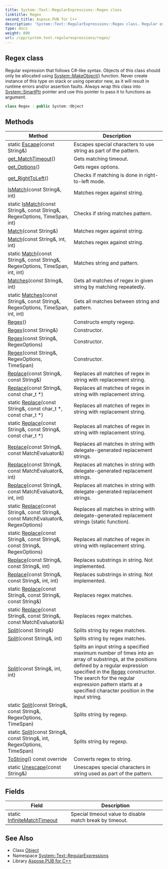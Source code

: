 ```yaml
---
title: System::Text::RegularExpressions::Regex class
linktitle: Regex
second_title: Aspose.PUB for C++
description: 'System::Text::RegularExpressions::Regex class. Regular expression that follows C#-like syntax. Objects of this class should only be allocated using System::MakeObject() function. Never create instance of this type on stack or using operator new, as it will result in runtime errors and/or assertion faults. Always wrap this class into System::SmartPtr pointer and use this pointer to pass it to functions as argument in C++.'
type: docs
weight: 800
url: /cpp/system.text.regularexpressions/regex/
---
```

## Regex class


Regular expression that follows C#-like syntax. Objects of this class should only be allocated using [System::MakeObject()](../../system/makeobject/) function. Never create instance of this type on stack or using operator new, as it will result in runtime errors and/or assertion faults. Always wrap this class into [System::SmartPtr](../../system/smartptr/) pointer and use this pointer to pass it to functions as argument.

```cpp
class Regex : public System::Object
```

## Methods

| Method | Description |
| --- | --- |
| static [Escape](./escape/)(const String\&) | Escapes special characters to use string as part of the pattern. |
| [get_MatchTimeout](./get_matchtimeout/)() | Gets matching timeout. |
| [get_Options](./get_options/)() | Gets regex options. |
| [get_RightToLeft](./get_righttoleft/)() | Checks if matching is done in right-to-left mode. |
| [IsMatch](./ismatch/)(const String\&, int) | Matches regex against string. |
| static [IsMatch](./ismatch/)(const String\&, const String\&, RegexOptions, TimeSpan, int) | Checks if string matches pattern. |
| [Match](./match/)(const String\&) | Matches regex against string. |
| [Match](./match/)(const String\&, int, int) | Matches regex against string. |
| static [Match](./match/)(const String\&, const String\&, RegexOptions, TimeSpan, int, int) | Matches string and pattern. |
| [Matches](./matches/)(const String\&, int) | Gets all matches of regex in given string by matching repeatedly. |
| static [Matches](./matches/)(const String\&, const String\&, RegexOptions, TimeSpan, int, int) | Gets all matches between string and pattern. |
| [Regex](./regex/)() | Constructs empty regexp. |
| [Regex](./regex/)(const String\&) | Constructor. |
| [Regex](./regex/)(const String\&, RegexOptions) | Constructor. |
| [Regex](./regex/)(const String\&, RegexOptions, TimeSpan) | Constructor. |
| [Replace](./replace/)(const String\&, const String\&) | Replaces all matches of regex in string with replacement string. |
| [Replace](./replace/)(const String\&, const char_t *) | Replaces all matches of regex in string with replacement string. |
| static [Replace](./replace/)(const String\&, const char_t *, const char_t *) | Replaces all matches of regex in string with replacement string. |
| static [Replace](./replace/)(const String\&, const String\&, const char_t *) | Replaces all matches of regex in string with replacement string. |
| [Replace](./replace/)(const String\&, const MatchEvaluator\&) | Replaces all matches in string with delegate-generated replacement strings. |
| [Replace](./replace/)(const String\&, const MatchEvaluator\&, int) | Replaces all matches in string with delegate-generated replacement strings. |
| [Replace](./replace/)(const String\&, const MatchEvaluator\&, int, int) | Replaces all matches in string with delegate-generated replacement strings. |
| static [Replace](./replace/)(const String\&, const String\&, const MatchEvaluator\&, RegexOptions) | Replaces all matches in string with delegate-generated replacement strings (static function). |
| static [Replace](./replace/)(const String\&, const String\&, const String\&, RegexOptions) | Replaces all matches of regex in string with replacement string. |
| [Replace](./replace/)(const String\&, const String\&, int) | Replaces substrings in string. Not implemented. |
| [Replace](./replace/)(const String\&, const String\&, int, int) | Replaces substrings in string. Not implemented. |
| static [Replace](./replace/)(const String\&, const String\&, const String\&) | Replaces regex matches. |
| static [Replace](./replace/)(const String\&, const String\&, const MatchEvaluator\&) | Replaces regex matches. |
| [Split](./split/)(const String\&) | Splits string by regex matches. |
| [Split](./split/)(const String\&, int) | Splits string by regex matches. |
| [Split](./split/)(const String\&, int, int) | Splits an input string a specified maximum number of times into an array of substrings, at the positions defined by a regular expression specified in the [Regex](./) constructor. The search for the regular expression pattern starts at a specified character position in the input string. |
| static [Split](./split/)(const String\&, const String\&, RegexOptions, TimeSpan) | Splits string by regexp. |
| static [Split](./split/)(const String\&, const String\&, int, RegexOptions, TimeSpan) | Splits string by regexp. |
| [ToString](./tostring/)() const override | Converts regex to string. |
| static [Unescape](./unescape/)(const String\&) | Unescapes special characters in string used as part of the pattern. |
## Fields

| Field | Description |
| --- | --- |
| static [InfiniteMatchTimeout](./infinitematchtimeout/) | Special timeout value to disable match break by timeout. |
## See Also

* Class [Object](../../system/object/)
* Namespace [System::Text::RegularExpressions](../)
* Library [Aspose.PUB for C++](../../)
